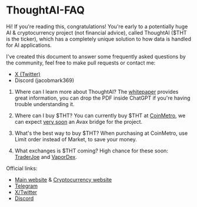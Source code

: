 # ThoughtAI-FAQ

Hi!
If you're reading this, congratulations! You're early to a potentially huge AI & cryptocurrency project (not financial advice), called ThoughtAI ($THT is the ticker), which has a completely unique solution to how data is handled for AI applications.

I've created this document to answer some frequently asked questions by the community, feel free to make pull requests or contact me:
- [X (Twitter)](https://twitter.com/JacobMark369)
- Discord (jacobmark369)

1. Where can I learn more about ThoughtAI?
   The [whitepaper](https://www.thought.live/assets) provides great information, you can drop the PDF inside ChatGPT if you're having trouble understanding it.

2. Where can I buy $THT?
   You can currently buy $THT at [CoinMetro](https://coinmetro.com/), we can expect [very soon](https://twitter.com/JacobMark369/status/1769445128085578182) an Avax bridge for the project.

3. What's the best way to buy $THT?
   When purchasing at CoinMetro, use Limit order instead of Market, to save your money.

4. What exchanges is $THT coming?
   High chance for these soon: [TraderJoe](https://traderjoexyz.com/avalanche/trade) and [VaporDex](https://www.vapordex.io/).

Official links:
- [Main website](https://www.thoughtai.org/) & [Cryptocurrency website](https://www.thought.live/)
- [Telegram](https://t.me/Thought_AI)
- [X/Twitter](https://twitter.com/thought_tht)
- [Discord](https://discord.gg/GPgdhsvSsb)
